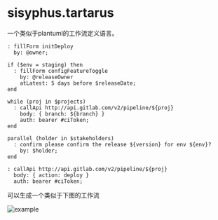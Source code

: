 # sisyphus.tartarus

一个类似于plantuml的工作流定义语言。

```
: fillForm initDeploy
  by: @owner;

if ($env = staging) then
  : fillForm configFeatureToggle
    by: @releaseOwner
    atLatest: 5 days before $releaseDate;
end

while (proj in $projects)
  : callApi http://api.gitlab.com/v2/pipeline/${proj}
    body: { branch: ${branch} }
    auth: bearer #ciToken;
end

parallel (holder in $stakeholders)
  : confirm please confirm the release ${version} for env ${env}?
    by: $holder;
end

: callApi http://api.gitlab.com/v2/pipeline/${proj}
  body: { action: deploy }
  auth: bearer #ciToken;
```

可以生成一个类似于下图的工作流

![example](http://www.plantuml.com/plantuml/png/dLAzReCm4Dxz53Sm90n1gjI5g6egHPagTUcE31nmhMDRvf8eYdZt7exRf1sxWBcVx-V3cv5ruCFUg7XG9UHvHyRiNDZdEP0btg8txgm0gge-LrK96tUo6DPAKGUB3EqHda2sUxBz4dX0AxD_S1fdE-ftgFaGyDtrlK4PkeCCQ52F-3OZfuxcLyquyjn_X5QVHwYnSm4XIzDRwQyLsfOwfKu36OI53-u3o48s7x3XSPdKDDgO5qyYPc3sPL5eJwkUsEXwrRXzSNmeF7aqPB6OTx_rkJOgh8EspP1UaJGI_l0EphGO8hDayOdNxnlx742CmaVfa0fpNf3iG7OvoWevEu7u14bMIlASdd-5bLsnxqNyq-3DtWLqmy9SGXj_DqnhDRBpQYCaSZs-0000)
